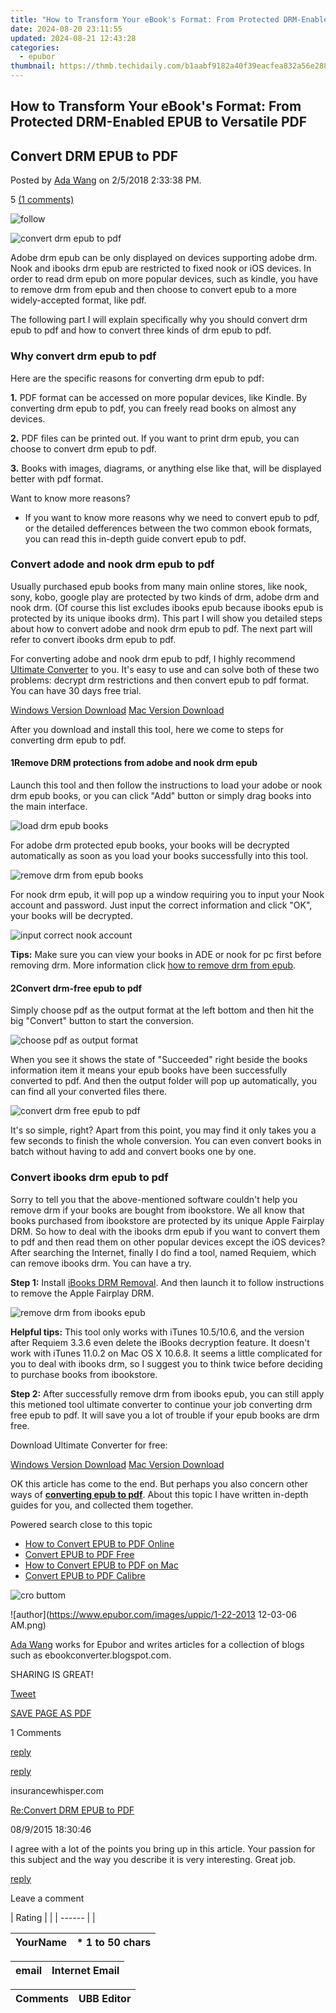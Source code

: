 ```yaml
---
title: "How to Transform Your eBook's Format: From Protected DRM-Enabled EPUB to Versatile PDF"
date: 2024-08-20 23:11:55
updated: 2024-08-21 12:43:28
categories:
  - epubor
thumbnail: https://thmb.techidaily.com/b1aabf9182a40f39eacfea832a56e2883c1058666aaa24cc7d5f400170f744e3.jpeg
---
```


## How to Transform Your eBook's Format: From Protected DRM-Enabled EPUB to Versatile PDF

## Convert DRM EPUB to PDF

Posted by [Ada Wang](https://plus.google.com/+AdaWang/posts) on 2/5/2018 2:33:38 PM.

5 [(1 comments)](http://www.epubor.com/#comment-area) 



![follow](http://www.epubor.com/images/follow.png)

![convert drm epub to pdf](http://www.epubor.com/images/uppic/convert-drm-epub-to-pdf.jpg)

 Adobe drm epub can be only displayed on devices supporting adobe drm. Nook and ibooks drm epub are restricted to fixed nook or iOS devices. In order to read drm epub on more popular devices, such as kindle, you have to remove drm from epub and then choose to convert epub to a more widely-accepted format, like pdf.

The following part I will explain specifically why you should convert drm epub to pdf and how to convert three kinds of drm epub to pdf. 

### Why convert drm epub to pdf

Here are the specific reasons for converting drm epub to pdf:

**1.** PDF format can be accessed on more popular devices, like Kindle. By converting drm epub to pdf, you can freely read books on almost any devices.

**2.** PDF files can be printed out. If you want to print drm epub, you can choose to convert drm epub to pdf.

**3.** Books with images, diagrams, or anything else like that, will be displayed better with pdf format.

Want to know more reasons?

* If you want to know more reasons why we need to convert epub to pdf, or the detailed defferences between the two common ebook formats, you can read this in-depth guide convert epub to pdf.

### Convert adode and nook drm epub to pdf

Usually purchased epub books from many main online stores, like nook, sony, kobo, google play are protected by two kinds of drm, adobe drm and nook drm. (Of course this list excludes ibooks epub because ibooks epub is protected by its unique ibooks drm). This part I will show you detailed steps about how to convert adobe and nook drm epub to pdf. The next part will refer to convert ibooks drm epub to pdf.

For converting adobe and nook drm epub to pdf, I highly recommend [Ultimate Converter](https://tools.techidaily.com/epubor/ultimate/) to you. It's easy to use and can solve both of these two problems: decrypt drm restrictions and then convert epub to pdf format. You can have 30 days free trial.

[Windows Version Download](https://tools.techidaily.com/epubor/ultimate/) [Mac Version Download](https://tools.techidaily.com/epubor/ultimate/)

After you download and install this tool, here we come to steps for converting drm epub to pdf.

#### 1Remove DRM protections from adobe and nook drm epub

Launch this tool and then follow the instructions to load your adobe or nook drm epub books, or you can click "Add" button or simply drag books into the main interface. 

![load drm epub books](http://www.epubor.com/images/uppic/load-drm-epub-books.png)

For adobe drm protected epub books, your books will be decrypted automatically as soon as you load your books successfully into this tool. 

![remove drm from epub books](http://www.epubor.com/images/uppic/remove-drm-from-drm-epub-books.png)

For nook drm epub, it will pop up a window requiring you to input your Nook account and password. Just input the correct information and click "OK", your books will be decrypted. 

![input correct nook account](http://www.epubor.com/images/uppic/input-nook-account-info.png)

**Tips:** Make sure you can view your books in ADE or nook for pc first before removing drm. More information click [how to remove drm from epub](https://tools.techidaily.com/epubor/products/).

#### 2Convert drm-free epub to pdf

Simply choose pdf as the output format at the left bottom and then hit the big "Convert" button to start the conversion. 

![choose pdf as output format](http://www.epubor.com/images/uppic/choose-pdf-as-output-format.jpg)

When you see it shows the state of "Succeeded" right beside the books information item it means your epub books have been successfully converted to pdf. And then the output folder will pop up automatically, you can find all your converted files there.

![convert drm free epub to pdf](http://www.epubor.com/images/uppic/convert-drm-free-epub-to-pdf.png)

It's so simple, right? Apart from this point, you may find it only takes you a few seconds to finish the whole conversion. You can even convert books in batch without having to add and convert books one by one. 

### Convert ibooks drm epub to pdf

 Sorry to tell you that the above-mentioned software couldn't help you remove drm if your books are bought from ibookstore. We all know that books purchased from ibookstore are protected by its unique Apple Fairplay DRM. So how to deal with the ibooks drm epub if you want to convert them to pdf and then read them on other popular devices except the iOS devices? After searching the Internet, finally I do find a tool, named Requiem, which can remove ibooks drm. You can have a try.

**Step 1:** Install [iBooks DRM Removal](http://download.epubor.com/sold/ibooksdrmremoval/requiem-4.1-mac.zip). And then launch it to follow instructions to remove the Apple Fairplay DRM.

![remove drm from ibooks epub](http://www.epubor.com/images/uppic/ibooks-drm-removal.jpg) 

**Helpful tips:** This tool only works with iTunes 10.5/10.6, and the version after Requiem 3.3.6 even delete the iBooks decryption feature. It doesn't work with iTunes 11.0.2 on Mac OS X 10.6.8\. It seems a little complicated for you to deal with ibooks drm, so I suggest you to think twice before deciding to purchase books from ibookstore.

**Step 2:** After successfully remove drm from ibooks epub, you can still apply this metioned tool ultimate converter to continue your job converting drm free epub to pdf. It will save you a lot of trouble if your epub books are drm free. 

Download Ultimate Converter for free:

[Windows Version Download](https://tools.techidaily.com/epubor/ultimate/) [Mac Version Download](https://tools.techidaily.com/epubor/ultimate/)

OK this article has come to the end. But perhaps you also concern other ways of [**converting epub to pdf**](https://tools.techidaily.com/epubor/products/). About this topic I have written in-depth guides for you, and collected them together.

Powered search close to this topic

* [How to Convert EPUB to PDF Online](https://tools.techidaily.com/epubor/products/)
* [Convert EPUB to PDF Free](https://tools.techidaily.com/epubor/products/)
* [How to Convert EPUB to PDF on Mac](https://tools.techidaily.com/epubor/products/)
* [Convert EPUB to PDF Calibre](https://tools.techidaily.com/epubor/products/)

![cro buttom](http://www.epubor.com/images/uppic/divide-960.png)

![author](https://www.epubor.com/images/uppic/1-22-2013 12-03-06 AM.png)

[Ada Wang](https://plus.google.com/+AdaWang/posts) works for Epubor and writes articles for a collection of blogs such as ebookconverter.blogspot.com.

SHARING IS GREAT!

[Tweet](https://twitter.com/share) 

[SAVE PAGE AS PDF](https://tools.techidaily.com/epubor/products/) 



1 Comments

[reply](https://tools.techidaily.com/epubor/products/) 

[reply](https://tools.techidaily.com/epubor/products/) 

insurancewhisper.com

[Re:Convert DRM EPUB to PDF](https://tools.techidaily.com/epubor/products/)

08/9/2015 18:30:46

I agree with a lot of the points you bring up in this article. Your passion for this subject and the way you describe it is very interesting. Great job.

[reply](https://tools.techidaily.com/epubor/products/) 

Leave a comment

| Rating |  |
| ------ |  |

| YourName | \*  1 to 50 chars |
| -------- | ----------------- |

| email | Internet Email |
| ----- | -------------- |

| Comments | UBB Editor |
| -------- | ---------- |

<ins class="adsbygoogle"
     style="display:block"
     data-ad-format="autorelaxed"
     data-ad-client="ca-pub-7571918770474297"
     data-ad-slot="1223367746"></ins>



<ins class="adsbygoogle"
     style="display:block"
     data-ad-client="ca-pub-7571918770474297"
     data-ad-slot="8358498916"
     data-ad-format="auto"
     data-full-width-responsive="true"></ins>
